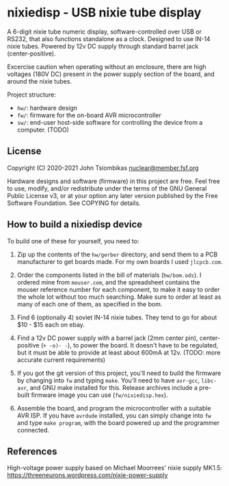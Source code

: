 nixiedisp - USB nixie tube display
==================================
A 6-digit nixie tube numeric display, software-controlled over USB or RS232,
that also functions standalone as a clock. Designed to use IN-14 nixie tubes.
Powered by 12v DC supply through standard barrel jack (center-positive).

Excercise caution when operating without an enclosure, there are high voltages
(180V DC) present in the power supply section of the board, and around the
nixie tubes.

Project structure:

 - `hw/`: hardware design
 - `fw/`: firmware for the on-board AVR microcontroller
 - `sw/`: end-user host-side software for controlling the device from a computer. (TODO)

License
-------
Copyright (C) 2020-2021 John Tsiombikas <nuclear@member.fsf.org>

Hardware designs and software (firmware) in this project are free. Feel free to
use, modify, and/or redistribute under the terms of the GNU General Public
License v3, or at your option any later version published by the Free Software
Foundation. See COPYING for details.

How to build a nixiedisp device
-------------------------------
To build one of these for yourself, you need to:

  1. Zip up the contents of the `hw/gerber` directory, and send them to a PCB
     manufacturer to get boards made. For my own boards I used `jlcpcb.com`.

  2. Order the components listed in the bill of materials (`hw/bom.ods`). I
     ordered mine from `mouser.com`, and the spreadsheet contains the mouser
     reference number for each component, to make it easy to order the whole lot
     without too much searching. Make sure to order at least as many of each one
     of them, as specified in the bom.

  3. Find 6 (optionally 4) soviet IN-14 nixie tubes. They tend to go for about
     $10 - $15 each on ebay.

  4. Find a 12v DC power supply with a barrel jack (2mm center pin),
     center-positive (`+ -o)- -`), to power the board. It doesn't have to be
     regulated, but it must be able to provide at least about 600mA at 12v.
     (TODO: more accurate current requirements)

  5. If you got the git version of this project, you'll need to build the
     firmware by changing into `fw` and typing `make`. You'll need to have
     `avr-gcc`, `libc-avr`, and GNU make installed for this. Release archives
     include a pre-built firmware image you can use (`fw/nixiedisp.hex`).

  6. Assemble the board, and program the microcontroller with a suitable AVR
     ISP. If you have `avrdude` installed, you can simply change into `fw` and
     type `make program`, with the board powered up and the programmer
     connected.

References
----------
High-voltage power supply based on Michael Moorrees' nixie supply MK1.5:
https://threeneurons.wordpress.com/nixie-power-supply
